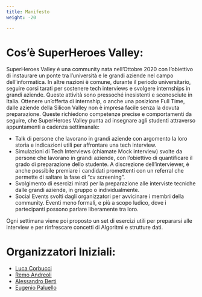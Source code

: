 ```yaml
---
title: Manifesto
weight: -20

---
```


# Cos’è SuperHeroes Valley:

SuperHeroes Valley è una community nata nell’Ottobre 2020 con l’obiettivo di instaurare un ponte tra l’università e le grandi aziende nel campo dell’informatica. 
In altre nazioni è comune, durante il periodo universitario, seguire corsi tarati per sostenere tech interviews e svolgere internships in grandi aziende. Queste attività sono pressoché inesistenti e sconosciute in Italia.
Ottenere un’offerta di internship, o anche una posizione Full Time, dalle aziende della Silicon Valley non è impresa facile senza la dovuta preparazione. Queste richiedono competenze precise e comportamenti da seguire, che SuperHeroes Valley punta ad insegnare agli studenti attraverso appuntamenti a cadenza settimanale:

- Talk di persone che lavorano in grandi aziende con argomento la loro storia e indicazioni utili per affrontare una tech interview.
- Simulazioni di Tech Interviews (chiamate Mock interview) svolte da persone che lavorano in grandi aziende, con l’obiettivo di quantificare il grado di preparazione dello studente. A discrezione dell’interviewer, è anche possibile premiare i candidati promettenti con un referral che permette di saltare la fase di “cv screening”.
- Svolgimento di esercizi mirati per la preparazione alle interviste tecniche dalle grandi aziende, in gruppo o individualmente.
- Social Events svolti dagli organizzatori per avvicinare i membri della community. Eventi meno formali, e più a scopo ludico, dove i partecipanti possono parlare liberamente tra loro.

Ogni settimana viene poi proposto un set di esercizi utili per prepararsi alle interview e per rinfrescare concetti di Algoritmi e strutture dati.


# Organizzatori Iniziali:

- [Luca Corbucci](https://www.linkedin.com/in/lucacorbucci/)
- [Remo Andreoli](https://www.linkedin.com/in/remoandreoli/)
- [Alessandro Berti](https://www.linkedin.com/in/aleberti/)
- [Eugenio Paluello](https://www.linkedin.com/in/eugpaluello/ )





